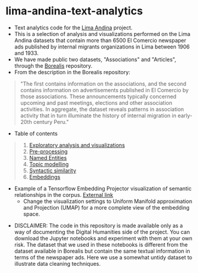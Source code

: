 # lima-andina-text-analytics
- Text analytics code for the [Lima Andina](https://limandina.org/ "Lima Andina") project.
- This is a selection of analysis and visualizations performed on the Lima Andina datasets that contain more than 6500 El Comercio newspaper ads published by internal migrants organizations in Lima between 1906 and 1933.
- We have made public two datasets, "Associations" and "Articles", through the [Borealis](https://doi.org/10.5683/SP2/8IPTYQ "El Comercio Migrant Association Database") repository.
- From the description in the Borealis repository:
> "The first contains information on the associations, and the second contains information on advertisements published in El Comercio by those associations. These announcements typically concerned upcoming and past meetings, elections and other association activities. In aggregate, the dataset reveals patterns in association activity that in turn illuminate the history of internal migration in early-20th century Peru."
- Table of contents
> 1. [Exploratory analysis and visualizations](https://github.com/parejar/lima-andina-text-analytics/blob/main/lima-andia-exploracion-datos.ipynb)
> 2. [Pre-processing](https://github.com/parejar/lima-andina-text-analytics/blob/main/lima-andia-preprocesamiento-texto.ipynb)
> 3. [Named Entities](https://github.com/parejar/lima-andina-text-analytics/blob/main/lima-andina-entidades-nombradas.ipynb)
> 4. [Topic modelling](https://github.com/parejar/lima-andina-text-analytics/blob/main/lima-andina-modelado-de-temas.ipynb)
> 5. [Syntactic similarity](https://github.com/parejar/lima-andina-text-analytics/blob/main/lima-andina-similitud.ipynb)
> 6. [Embeddings](https://github.com/parejar/lima-andina-text-analytics/blob/main/lima-andina-ncrustaciones.ipynb)
- Example of a Tensorflow Embedding Projector visualization of semantic relationships in the corpus. [External link](https://projector.tensorflow.org/?config=https://gist.githubusercontent.com/parejar/ae23b9686f8fcee00091afdedb833025/raw/67548a65765cf0908fa64e7394eda7b665cf2e65/articulos_lima_andina_tensor.json)
  - Change the visualization settings to Uniform Manifold approximation and Projection (UMAP) for a more complete view of the embedding space.
<script src="https://gist.github.com/parejar/ae23b9686f8fcee00091afdedb833025.js">
  
</script>
- DISCLAIMER: The code in this repository is made available only as a way of documenting the Digital Humanities side of the project. You can download the Jupyter notebooks and experiment with them at your own risk. The dataset that we used in these notebooks is different from the dataset available in Borealis but contain the same textual information in terms of the newspaper ads. Here we use a somewhat untidy dataset to illustrate data cleaning techniques.   
